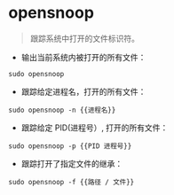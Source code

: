 # opensnoop

> 跟踪系统中打开的文件标识符。

- 输出当前系统内被打开的所有文件：

`sudo opensnoop`

- 跟踪给定进程名，打开的所有文件：

`sudo opensnoop -n {{进程名}}`

- 跟踪给定 PID(进程号）, 打开的所有文件：

`sudo opensnoop -p {{PID 进程号}}`

- 跟踪打开了指定文件的继承：

`sudo opensnoop -f {{路径 / 文件}}`
